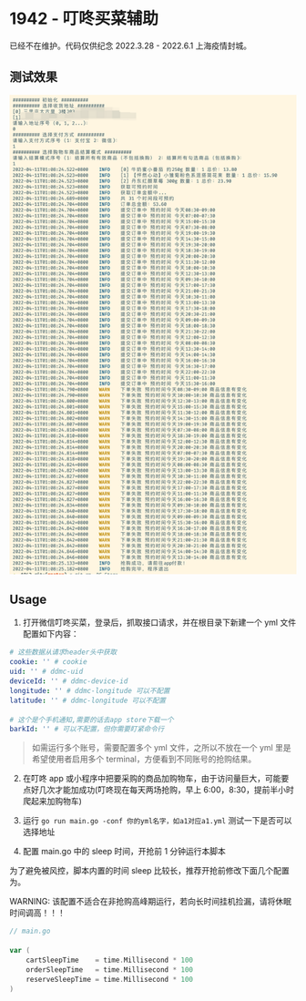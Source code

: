 # 1942 - 叮咚买菜辅助

已经不在维护。代码仅供纪念 2022.3.28 - 2022.6.1 上海疫情封城。

## 测试效果

![](./docs/console.png)

## Usage

1. 打开微信叮咚买菜，登录后，抓取接口请求，并在根目录下新建一个 yml 文件配置如下内容：

```yml
# 这些数据从请求header头中获取
cookie: '' # cookie
uid: '' # ddmc-uid
deviceId: '' # ddmc-device-id
longitude: '' # ddmc-longitude 可以不配置
latitude: '' # ddmc-longitude 可以不配置

# 这个是个手机通知,需要的话去app store下载一个
barkId: '' # 可以不配置，但你需要盯紧命令行
```

> 如需运行多个账号，需要配置多个 yml 文件，之所以不放在一个 yml 里是希望使用者启用多个 terminal，方便看到不同账号的抢购结果。

2. 在叮咚 app 或小程序中把要采购的商品加购物车，由于访问量巨大，可能要点好几次才能加成功(叮咚现在每天两场抢购，早上 6:00，8:30，提前半小时爬起来加购物车)

3. 运行 `go run main.go -conf 你的yml名字，如a1对应a1.yml` 测试一下是否可以选择地址

4. 配置 main.go 中的 sleep 时间，开抢前 1 分钟运行本脚本

为了避免被风控，脚本内置的时间 sleep 比较长，推荐开抢前修改下面几个配置为。

WARNING: 该配置不适合在非抢购高峰期运行，若向长时间挂机捡漏，请将休眠时间调高！！！

```go
// main.go

var (
	cartSleepTime    = time.Millisecond * 100
	orderSleepTime   = time.Millisecond * 100
	reserveSleepTime = time.Millisecond * 100
)
```
